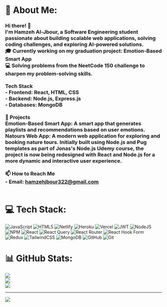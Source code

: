 # 💫 About Me:
### Hi there! 👋 <br> I'm Hamzeh Al-Jbour, a Software Engineering student passionate about building scalable web applications, solving coding challenges, and exploring AI-powered solutions. <br> 🎓 Currently working on my graduation project: **Emotion-Based Smart App**  <br> 💻 Solving problems from the NeetCode 150 challenge to sharpen my problem-solving skills.   <br><br>Tech Stack  <br>- Frontend: React, HTML, CSS  <br>- Backend: Node.js, Express.js  <br>- Databases: MongoDB<br><br>🌟 Projects<br>**Emotion-Based Smart App**:  A smart app that generates playlists and recommendations based on user emotions.<br>**Natours Web App**: A modern web application for exploring and booking nature tours. Initially built using Node.js and Pug templates as part of Jonas's Node.js Udemy course, the project is now being redesigned with React and Node.js for a more dynamic and interactive user experience.<br><br>📫 How to Reach Me<br>- Email: [hamzehjbour322@gmail.com](mailto:hamzehjbour322@gmail.com)<br><br>


# 💻 Tech Stack:
![JavaScript](https://img.shields.io/badge/javascript-%23323330.svg?style=for-the-badge&logo=javascript&logoColor=%23F7DF1E) ![HTML5](https://img.shields.io/badge/html5-%23E34F26.svg?style=for-the-badge&logo=html5&logoColor=white) ![Netlify](https://img.shields.io/badge/netlify-%23000000.svg?style=for-the-badge&logo=netlify&logoColor=#00C7B7) ![Heroku](https://img.shields.io/badge/heroku-%23430098.svg?style=for-the-badge&logo=heroku&logoColor=white) ![Vercel](https://img.shields.io/badge/vercel-%23000000.svg?style=for-the-badge&logo=vercel&logoColor=white) ![JWT](https://img.shields.io/badge/JWT-black?style=for-the-badge&logo=JSON%20web%20tokens) ![NodeJS](https://img.shields.io/badge/node.js-6DA55F?style=for-the-badge&logo=node.js&logoColor=white) ![NPM](https://img.shields.io/badge/NPM-%23CB3837.svg?style=for-the-badge&logo=npm&logoColor=white) ![React](https://img.shields.io/badge/react-%2320232a.svg?style=for-the-badge&logo=react&logoColor=%2361DAFB) ![React Query](https://img.shields.io/badge/-React%20Query-FF4154?style=for-the-badge&logo=react%20query&logoColor=white) ![React Router](https://img.shields.io/badge/React_Router-CA4245?style=for-the-badge&logo=react-router&logoColor=white) ![React Hook Form](https://img.shields.io/badge/React%20Hook%20Form-%23EC5990.svg?style=for-the-badge&logo=reacthookform&logoColor=white) ![Redux](https://img.shields.io/badge/redux-%23593d88.svg?style=for-the-badge&logo=redux&logoColor=white) ![TailwindCSS](https://img.shields.io/badge/tailwindcss-%2338B2AC.svg?style=for-the-badge&logo=tailwind-css&logoColor=white) ![MongoDB](https://img.shields.io/badge/MongoDB-%234ea94b.svg?style=for-the-badge&logo=mongodb&logoColor=white) ![GitHub](https://img.shields.io/badge/github-%23121011.svg?style=for-the-badge&logo=github&logoColor=white) ![Git](https://img.shields.io/badge/git-%23F05033.svg?style=for-the-badge&logo=git&logoColor=white)
# 📊 GitHub Stats:
![](https://github-readme-stats.vercel.app/api?username=hamzehjbour&theme=dark&hide_border=false&include_all_commits=false&count_private=false)<br/>
![](https://github-readme-streak-stats.herokuapp.com/?user=hamzehjbour&theme=dark&hide_border=false)<br/>
![](https://github-readme-stats.vercel.app/api/top-langs/?username=hamzehjbour&theme=dark&hide_border=false&include_all_commits=false&count_private=false&layout=compact)

---
[![](https://visitcount.itsvg.in/api?id=hamzehjbour&icon=0&color=0)](https://visitcount.itsvg.in)

<!-- Proudly created with GPRM ( https://gprm.itsvg.in ) -->
